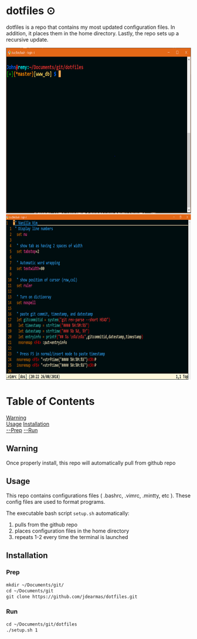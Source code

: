 # dotfiles ⊙
dotfiles is a repo that contains my most updated configuration files. In addition, it places them in the home directory. Lastly, the repo sets up a recursive update.

<p align="center">
  <img src="https://github.com/jdearmas/dotfiles/blob/master/doc/preview.PNG" width="750" height="450">
  <img src="https://github.com/jdearmas/dotfiles/blob/master/doc/preview2.PNG" width="750" height="450">

# Table of Contents
[Warning](##Warning)  
[Usage](##Usage)
[Installation](##Installation)  
[--Prep](###Prep)
[--Run](###Run)

    

## Warning 
Once properly install, this repo will automatically pull from github repo 

## Usage
This repo contains configurations files ( .bashrc, .vimrc, .mintty, etc ). 
These config files are used to format programs.

The executable bash script ``` setup.sh ``` automatically:
1. pulls from the github repo
2. places configuration files in the home directory
3. repeats 1-2 every time the terminal is launched

## Installation
### Prep
```
mkdir ~/Documents/git/
cd ~/Documents/git
git clone https://github.com/jdearmas/dotfiles.git
```

### Run
``` 
cd ~/Documents/git/dotfiles
./setup.sh 1
```
